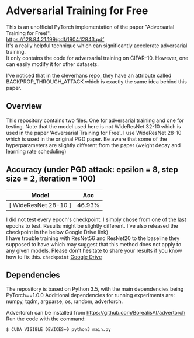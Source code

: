 # Adversarial Training for Free

This is an unofficial PyTorch implementation of the paper "Adversarial Training for Free!".<br> 
https://128.84.21.199/pdf/1904.12843.pdf<br>
It's a really helpful technique which can significantly accelerate adversarial training. <br>
It only contains the code for adversarial training on CIFAR-10. However, one can easily modify it for other datasets. 

I've noticed that in the cleverhans repo, they have an attribute called BACKPROP_THROUGH_ATTACK which is exactly the same idea behind this paper. 

## Overview

This repository contains two files. One for adversarial training and one for testing. Note that the model used here is not WideResNet 32-10 which is used in the paper 'Adversarial Training for Free'. I use WideResNet 28-10 which is used in the original PGD paper. Be aware that some of the hyperparameters are slightly different from the paper (weight decay and learning rate scheduling)



## Accuracy (under PGD attack: epsilon = 8, step size = 2, iteration = 100)
| Model                      | Acc         |
| ---------------------------| ----------- |
| [ WideResNet 28-10 ]       | 46.93%      |

I did not test every epoch's checkpoint. I simply chose from one of the last epochs to test. Results might be slightly different. I've also released the checkpoint in the below Google Drive link) <br>
I have trouble training with ResNet56 and ResNet20 to the baseline they supposed to have which may suggest that this method does not apply to any given models. Please don't hesitate to share your results if you know how to fix this.
`checkpoint` [Google Drive](https://drive.google.com/file/d/1iZ52Ctcwty8bLMvLJJMlWcHL-__lJcbo/view?usp=sharing) 

## Dependencies
The repository is based on Python 3.5, with the main dependencies being PyTorch==1.0.0 Additional dependencies for running experiments are: numpy, tqdm, argparse, os, random, advertorch.

Advertorch can be installed from https://github.com/BorealisAI/advertorch<br>
Run the code with the command:<br>
```
$ CUDA_VISIBLE_DEVICES=0 python3 main.py 
```


